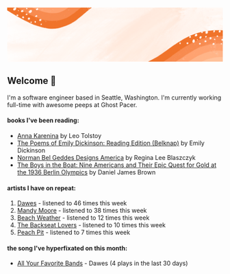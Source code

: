 ![](https://github.com/grace-raper/grace-raper/blob/main/github-readme-header.gif)
## Welcome 👋
I'm a software engineer based in Seattle, Washington. I'm currently working full-time with awesome peeps at Ghost Pacer.

#### books I've been reading:
   <!-- GOODREADS-LIST:START -->
- [Anna Karenina](https://www.goodreads.com/review/show/5457976967?utm_medium=api&utm_source=rss) by Leo Tolstoy
- [The Poems of Emily Dickinson: Reading Edition (Belknap)](https://www.goodreads.com/review/show/5444557066?utm_medium=api&utm_source=rss) by Emily Dickinson
- [Norman Bel Geddes Designs America](https://www.goodreads.com/review/show/5412346892?utm_medium=api&utm_source=rss) by Regina Lee Blaszczyk
- [The Boys in the Boat: Nine Americans and Their Epic Quest for Gold at the 1936 Berlin Olympics](https://www.goodreads.com/review/show/4992690226?utm_medium=api&utm_source=rss) by Daniel James Brown
<!-- GOODREADS-LIST:END -->

#### artists I have on repeat:
<!-- LASTFM-TOP-ARTIST:START -->
1. [Dawes](https://www.last.fm/music/Dawes) - listened to 46 times this week
2. [Mandy Moore](https://www.last.fm/music/Mandy+Moore) - listened to 38 times this week
3. [Beach Weather](https://www.last.fm/music/Beach+Weather) - listened to 12 times this week
4. [The Backseat Lovers](https://www.last.fm/music/The+Backseat+Lovers) - listened to 10 times this week
5. [Peach Pit](https://www.last.fm/music/Peach+Pit) - listened to 7 times this week
<!-- LASTFM-TOP-ARTIST:STOP -->

#### the song I've hyperfixated on this month:
<!-- LASTFM-TOP-TRACK:START -->
* [All Your Favorite Bands](https://www.last.fm/music/Dawes/_/All+Your+Favorite+Bands) - Dawes (4 plays in the last 30 days)
<!-- LASTFM-TOP-TRACK:END -->

<!--
**grace-raper/grace-raper** is a ✨ _special_ ✨ repository because its `README.md` (this file) appears on your GitHub profile.

Here are some ideas to get you started:

- 🔭 I’m currently working on ...
- 🌱 I’m currently learning ...
- 👯 I’m looking to collaborate on ...
- 🤔 I’m looking for help with ...
- 💬 Ask me about ...
- 📫 How to reach me: ...
- 😄 Pronouns: ...
- ⚡ Fun fact: ...
- 🔭 I’m currently on a journey to build **great** things
- 🌱 I’m currently learning **everything** 🤓
- 🤝 I’m looking for help with **finding projects to contribute to!**
- 💬 Ask me about **open source, web development, and community management**
- 📫 Reach me out at
<div>
<details>
  <summary>🧑 More about me</summary>
</details>
</p>
-->
